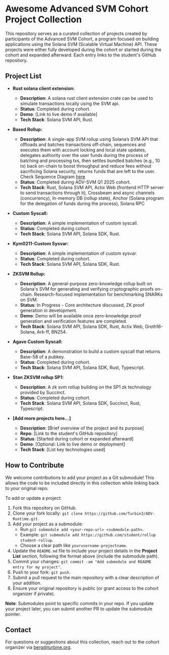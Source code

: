# Awesome Advanced SVM Cohort Project Collection

This repository serves as a curated collection of projects created by participants of the Advanced SVM Cohort, a program focused on building applications using the Solana SVM (Scalable Virtual Machine) API. These projects were either fully developed during the cohort or started during the cohort and expanded afterward. Each entry links to the student's GitHub repository.


## Project List

- **Rust solana client extension:**
  - **Description**: A solana rust client extension crate can be used to simulate transactions locally using the SVM api.
  - **Status**: Completed during cohort.
  - **Demo**: [Link to live demo if available]
  - **Tech Stack**: Solana SVM API, Rust.

- **Based Rollup:**
  - **Description**: A single-app SVM rollup using Solana’s SVM API that offloads and batches transactions off-chain, sequences and executes them with account locking and local state updates, delegates authority over the user funds during the process of batching and processing txs, then settles bundled batches (e.g., 10 tx) back on-chain to boost throughput and reduce fees without sacrificing Solana security, returns funds that are left to the user. Check Sequence Diagram [here](https://github.com/Se76/Based-Rollup/blob/main/svg.svg)
  - **Status**: Completed during ADV-SVM Q1 2025 cohort.
  - **Tech Stack**: Rust, Solana SVM API, Actix Web (frontend HTTP server to send transactions through it), Crossbeam and async channels (concurrency), In-memory DB (rollup state), Anchor (Solana program for the delegation of funds during the process), Solana RPC

- **Custom Syscall:**
  - **Description**: A simple implementation of custom syscall. 
  - **Status**: Completed during cohort.
  - **Tech Stack**: Solana SVM API, Solana SDK, Rust.

- **Kym0211-Custom Sysvar:**
  - **Description**: A simple implementation of custom sysvar. 
  - **Status**: Completed during cohort.
  - **Tech Stack**: Solana SVM API, Solana SDK, Rust.

- **ZKSVM Rollup:**
  - **Description**: A general-purpose zero-knowledge rollup built on Solana's SVM for generating and verifying cryptographic proofs on-chain. Research-focused implementation for benchmarking SNARKs on SVM.
  - **Status**: In Progress - Core architecture discussed, ZK proof generation in development.
  - **Demo**: Demo will be available once zero-knowledge proof generation and verification features are completed.
  - **Tech Stack**: Solana SVM API, Solana SDK, Rust, Actix Web, Groth16-Solana, Ark-ff, BN254.

- **Agave Custom Syscall:**
  - **Description**: A demonstration to build a custom syscall that returns Base-58 of a pubkey.
  - **Status**: Completed during cohort.
  - **Tech Stack**: Solana SVM API, Solana SDK, Rust, Typescript.

- **Stan ZKSVM rollup SP1:**
  - **Description**: A zk svm rollup building on the SP1 zk technology provided by Succinct.
  - **Status**: Completed during cohort.
  - **Tech Stack**: Solana SVM API, Solana SDK, Succinct, Rust, Typescript.

- **[Add more projects here...]**
  - **Description**: [Brief overview of the project and its purpose]
  - **Repo**: [Link to the student's GitHub repository]
  - **Status**: [Started during cohort or expanded afterward]
  - **Demo**: [Optional: Link to live demo or deployment]
  - **Tech Stack**: [List key technologies used]

## How to Contribute
We welcome contributions to add your project as a Git submodule! This allows the code to be included directly in this collection while linking back to your original repo.

To add or update a project:
1. Fork this repository on GitHub.
2. Clone your fork locally: `git clone https://github.com/Turbin3/ADV-Runtime.git`.
3. Add your project as a submodule:
   - Run `git submodule add <your-repo-url> <submodule-path>`.
   - Example: `git submodule add https://github.com/student/rollup student-rollup`.
   - Choose a clear path like `yourusername-projectname`.
4. Update the `README.md` file to include your project details in the **Project List** section, following the format above (include the submodule path).
5. Commit your changes: `git commit -am "Add submodule and README entry for my project"`.
6. Push to your fork: `git push`.
7. Submit a pull request to the main repository with a clear description of your addition.
8. Ensure your original repository is public (or grant access to the cohort organizer if private).

**Note**: Submodules point to specific commits in your repo. If you update your project later, you can submit another PR to update the submodule pointer.

## Contact
For questions or suggestions about this collection, reach out to the cohort organizer via berg@turbine.org.
